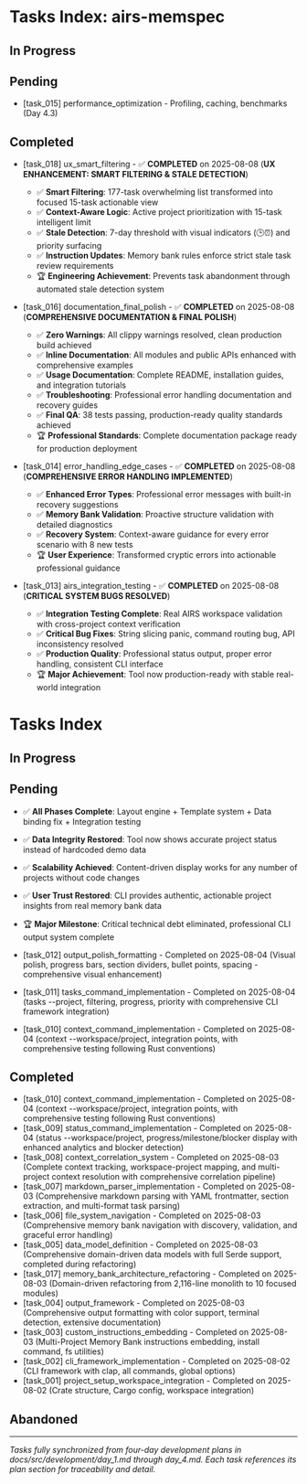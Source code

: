 # Tasks Index: airs-memspec

## In Progress

## Pending

- [task_015] performance_optimization - Profiling, caching, benchmarks (Day 4.3)

## Completed

- [task_018] ux_smart_filtering - ✅ **COMPLETED** on 2025-08-08 (**UX ENHANCEMENT: SMART FILTERING & STALE DETECTION**)
  - ✅ **Smart Filtering**: 177-task overwhelming list transformed into focused 15-task actionable view
  - ✅ **Context-Aware Logic**: Active project prioritization with 15-task intelligent limit
  - ✅ **Stale Detection**: 7-day threshold with visual indicators (🕒⏰) and priority surfacing
  - ✅ **Instruction Updates**: Memory bank rules enforce strict stale task review requirements
  - 🏆 **Engineering Achievement**: Prevents task abandonment through automated stale detection system

- [task_016] documentation_final_polish - ✅ **COMPLETED** on 2025-08-08 (**COMPREHENSIVE DOCUMENTATION & FINAL POLISH**)
  - ✅ **Zero Warnings**: All clippy warnings resolved, clean production build achieved
  - ✅ **Inline Documentation**: All modules and public APIs enhanced with comprehensive examples
  - ✅ **Usage Documentation**: Complete README, installation guides, and integration tutorials
  - ✅ **Troubleshooting**: Professional error handling documentation and recovery guides
  - ✅ **Final QA**: 38 tests passing, production-ready quality standards achieved
  - 🏆 **Professional Standards**: Complete documentation package ready for production deployment

- [task_014] error_handling_edge_cases - ✅ **COMPLETED** on 2025-08-08 (**COMPREHENSIVE ERROR HANDLING IMPLEMENTED**)
  - ✅ **Enhanced Error Types**: Professional error messages with built-in recovery suggestions
  - ✅ **Memory Bank Validation**: Proactive structure validation with detailed diagnostics  
  - ✅ **Recovery System**: Context-aware guidance for every error scenario with 8 new tests
  - 🏆 **User Experience**: Transformed cryptic errors into actionable professional guidance

- [task_013] airs_integration_testing - ✅ **COMPLETED** on 2025-08-08 (**CRITICAL SYSTEM BUGS RESOLVED**)
  - ✅ **Integration Testing Complete**: Real AIRS workspace validation with cross-project context verification
  - ✅ **Critical Bug Fixes**: String slicing panic, command routing bug, API inconsistency resolved
  - ✅ **Production Quality**: Professional status output, proper error handling, consistent CLI interface
  - 🏆 **Major Achievement**: Tool now production-ready with stable real-world integration

# Tasks Index

## In Progress

## Pending
  - ✅ **All Phases Complete**: Layout engine + Template system + Data binding fix + Integration testing
  - ✅ **Data Integrity Restored**: Tool now shows accurate project status instead of hardcoded demo data
  - ✅ **Scalability Achieved**: Content-driven display works for any number of projects without code changes
  - ✅ **User Trust Restored**: CLI provides authentic, actionable project insights from real memory bank data
  - 🏆 **Major Milestone**: Critical technical debt eliminated, professional CLI output system complete

- [task_012] output_polish_formatting - Completed on 2025-08-04 (Visual polish, progress bars, section dividers, bullet points, spacing - comprehensive visual enhancement)
- [task_011] tasks_command_implementation - Completed on 2025-08-04 (tasks --project, filtering, progress, priority with comprehensive CLI framework integration)
- [task_010] context_command_implementation - Completed on 2025-08-04 (context --workspace/project, integration points, with comprehensive testing following Rust conventions)

## Completed

- [task_010] context_command_implementation - Completed on 2025-08-04 (context --workspace/project, integration points, with comprehensive testing following Rust conventions)
- [task_009] status_command_implementation - Completed on 2025-08-04 (status --workspace/project, progress/milestone/blocker display with enhanced analytics and blocker detection)
- [task_008] context_correlation_system - Completed on 2025-08-03 (Complete context tracking, workspace-project mapping, and multi-project context resolution with comprehensive correlation pipeline)
- [task_007] markdown_parser_implementation - Completed on 2025-08-03 (Comprehensive markdown parsing with YAML frontmatter, section extraction, and multi-format task parsing)
- [task_006] file_system_navigation - Completed on 2025-08-03 (Comprehensive memory bank navigation with discovery, validation, and graceful error handling)
- [task_005] data_model_definition - Completed on 2025-08-03 (Comprehensive domain-driven data models with full Serde support, completed during refactoring)
- [task_017] memory_bank_architecture_refactoring - Completed on 2025-08-03 (Domain-driven refactoring from 2,116-line monolith to 10 focused modules)
- [task_004] output_framework - Completed on 2025-08-03 (Comprehensive output formatting with color support, terminal detection, extensive documentation)
- [task_003] custom_instructions_embedding - Completed on 2025-08-03 (Multi-Project Memory Bank instructions embedding, install command, fs utilities)
- [task_002] cli_framework_implementation - Completed on 2025-08-02 (CLI framework with clap, all commands, global options)
- [task_001] project_setup_workspace_integration - Completed on 2025-08-02 (Crate structure, Cargo config, workspace integration)


## Abandoned


---

*Tasks fully synchronized from four-day development plans in docs/src/development/day_1.md through day_4.md. Each task references its plan section for traceability and detail.*
